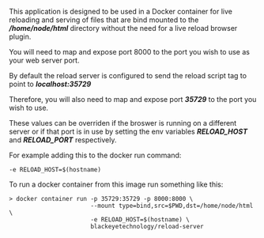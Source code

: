 This application is designed to be used in a Docker container for live 
reloading and serving of files that are bind mounted to the 
***/home/node/html*** directory without the need for a live reload browser 
plugin.

You will need to map and expose port 8000 to the port you wish to use as your
web server port.

By default the reload server is configured to send the reload script tag to
point to ***localhost:35729***

Therefore, you will also need to map and expose port ***35729*** to the port
you wish to use.

These values can be overriden if the broswer is running on a different server
or if that port is in use by setting the env variables ***RELOAD_HOST*** and 
***RELOAD_PORT*** respectively.

For example adding this to the docker run command:

```
-e RELOAD_HOST=$(hostname)
```

To run a docker container from this image run something like this:

```
> docker container run -p 35729:35729 -p 8000:8000 \
                       --mount type=bind,src=$PWD,dst=/home/node/html \
                       -e RELOAD_HOST=$(hostname) \
                       blackeyetechnology/reload-server
```

